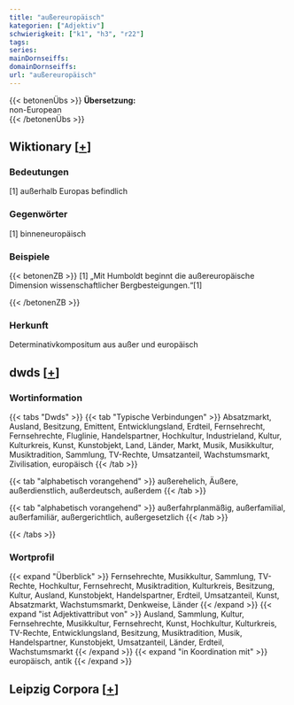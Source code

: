 ```yaml
---
title: "außereuropäisch"
kategorien: ["Adjektiv"]
schwierigkeit: ["k1", "h3", "r22"]
tags:
series:
mainDornseiffs:
domainDornseiffs:
url: "außereuropäisch"
---
```


{{< betonenÜbs >}}
**Übersetzung:**  
non-European  
{{< /betonenÜbs >}}

## Wiktionary [[+](https://de.wiktionary.org/wiki/außereuropäisch)]

### Bedeutungen
[1] außerhalb Europas befindlich  

### Gegenwörter
[1] binneneuropäisch  

### Beispiele
{{< betonenZB >}}
[1] „Mit Humboldt beginnt die außereuropäische Dimension wissenschaftlicher Bergbesteigungen.“[1]  

{{< /betonenZB >}}
### Herkunft
Determinativkompositum aus außer und europäisch  



## dwds [[+](https://www.dwds.de/wb/außereuropäisch)]

### Wortinformation
{{< tabs "Dwds" >}}
{{< tab "Typische Verbindungen" >}}
Absatzmarkt, Ausland, Besitzung, Emittent, Entwicklungsland, Erdteil, Fernsehrecht, Fernsehrechte, Fluglinie, Handelspartner, Hochkultur, Industrieland, Kultur, Kulturkreis, Kunst, Kunstobjekt, Land, Länder, Markt, Musik, Musikkultur, Musiktradition, Sammlung, TV-Rechte, Umsatzanteil, Wachstumsmarkt, Zivilisation, europäisch
{{< /tab >}}

{{< tab "alphabetisch vorangehend" >}}
außerehelich, Äußere, außerdienstlich, außerdeutsch, außerdem
{{< /tab >}}

{{< tab "alphabetisch vorangehend" >}}
außerfahrplanmäßig, außerfamilial, außerfamiliär, außergerichtlich, außergesetzlich
{{< /tab >}}

{{< /tabs >}}

### Wortprofil
{{< expand "Überblick" >}} Fernsehrechte, Musikkultur, Sammlung, TV-Rechte, Hochkultur, Fernsehrecht, Musiktradition, Kulturkreis, Besitzung, Kultur, Ausland, Kunstobjekt, Handelspartner, Erdteil, Umsatzanteil, Kunst, Absatzmarkt, Wachstumsmarkt, Denkweise, Länder {{< /expand >}}
{{< expand "ist Adjektivattribut von" >}} Ausland, Sammlung, Kultur, Fernsehrechte, Musikkultur, Fernsehrecht, Kunst, Hochkultur, Kulturkreis, TV-Rechte, Entwicklungsland, Besitzung, Musiktradition, Musik, Handelspartner, Kunstobjekt, Umsatzanteil, Länder, Erdteil, Wachstumsmarkt {{< /expand >}}
{{< expand "in Koordination mit" >}} europäisch, antik {{< /expand >}}

## Leipzig Corpora [[+](https://corpora.uni-leipzig.de/en/res?word=außereuropäisch&corpusId=deu_newscrawl-public_2018)]

